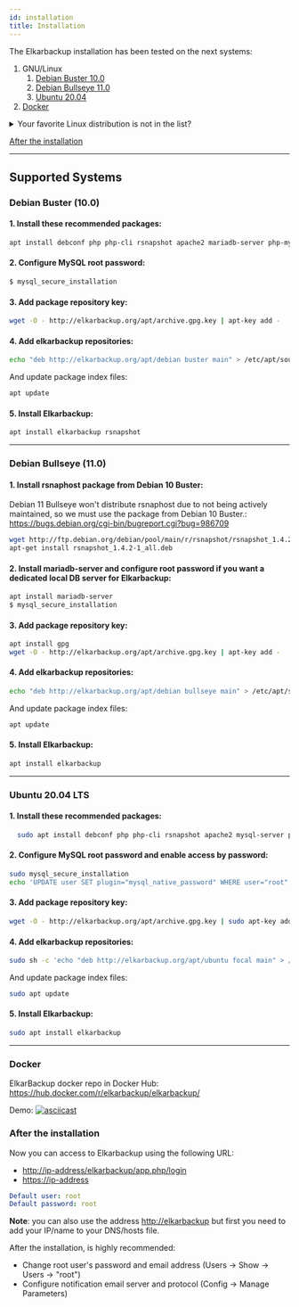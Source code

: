 ```yaml
---
id: installation
title: Installation
---
```


The Elkarbackup installation has been tested on the next systems:

  1. GNU/Linux
     1. [Debian Buster 10.0](#debian-buster-100)
     2. [Debian Bullseye 11.0](#debian-bullseye-110)
     3. [Ubuntu 20.04](#ubuntu-2004-lts)
  2. [Docker](#docker)

  <details>
  <summary>Your favorite Linux distribution is not in the list?</summary>

  > You can check the previous [1.3 version](https://github.com/elkarbackup/elkarbackup-docs/installation-1.3.md)
  > Or you can [open an issue](https://github.com/elkarbackup/elkarbackup/issues)
  > requesting it!

  </details>

  [After the installation](/get-started.html)

  ***
  
  ## Supported Systems

  ### Debian Buster (10.0)

  #### 1. Install these recommended packages:

  ```sh
  apt install debconf php php-cli rsnapshot apache2 mariadb-server php-mysql acl bzip2 php-xml libapache2-mod-php libssh2-1 mariadb-client gpg
  ```
  #### 2. Configure MySQL root password:

  ```sh
  $ mysql_secure_installation
  ```

  #### 3. Add package repository key:

  ```sh
  wget -O - http://elkarbackup.org/apt/archive.gpg.key | apt-key add -
  ```

  #### 4. Add elkarbackup repositories:

  ```sh
  echo "deb http://elkarbackup.org/apt/debian buster main" > /etc/apt/sources.list.d/elkarbackup.list
  ```
  And update package index files:
      
  ```sh
  apt update
  ```

  #### 5. Install Elkarbackup:

  ```sh
  apt install elkarbackup rsnapshot
  ```

  ***

  ### Debian Bullseye (11.0)

  #### 1. Install rsnaphost package from Debian 10 Buster:

  Debian 11 Bullseye won't distribute rsnaphost due to not being actively maintained, 
  so we must use the package from Debian 10 Buster.: https://bugs.debian.org/cgi-bin/bugreport.cgi?bug=986709

  ```sh
  wget http://ftp.debian.org/debian/pool/main/r/rsnapshot/rsnapshot_1.4.2-1_all.deb
  apt-get install rsnapshot_1.4.2-1_all.deb
  ```

  #### 2. Install mariadb-server and configure root password if you want a dedicated local DB server for Elkarbackup:

  ```sh
  apt install mariadb-server
  $ mysql_secure_installation
  ```

  #### 3. Add package repository key:

  ```sh
  apt install gpg
  wget -O - http://elkarbackup.org/apt/archive.gpg.key | apt-key add -
  ```

  #### 4. Add elkarbackup repositories:

  ```sh
  echo "deb http://elkarbackup.org/apt/debian bullseye main" > /etc/apt/sources.list.d/elkarbackup.list
  ```
  And update package index files:
      
  ```sh
  apt update
  ```

  #### 5. Install Elkarbackup:

  ```sh
  apt install elkarbackup
  ```

  ***

 
  
  ### Ubuntu 20.04 LTS
  
  #### 1. Install these recommended packages:

  ```sh
    sudo apt install debconf php php-cli rsnapshot apache2 mysql-server php-mysql acl bzip2 php-xml libapache2-mod-php libssh2-1 gpg
  ```
  #### 2. Configure MySQL root password and enable access by password:

  ```sh
  sudo mysql_secure_installation
  echo 'UPDATE user SET plugin="mysql_native_password" WHERE user="root";' | sudo mysql -u root mysql
  ```

  #### 3. Add package repository key:

  ```sh
  wget -O - http://elkarbackup.org/apt/archive.gpg.key | sudo apt-key add -
  ```

  #### 4. Add elkarbackup repositories:

  ```sh
  sudo sh -c 'echo "deb http://elkarbackup.org/apt/ubuntu focal main" > /etc/apt/sources.list.d/elkarbackup.list'

  ```
  And update package index files:
      
  ```sh
  sudo apt update
  ```

  #### 5. Install Elkarbackup:

  ```sh
  sudo apt install elkarbackup
  ```

  ***

  ### Docker

  ElkarBackup docker repo in Docker Hub: https://hub.docker.com/r/elkarbackup/elkarbackup/
  
  Demo: [![asciicast](https://asciinema.org/a/CRZZ2NITZJueRU36oGDInxHrN.png)](https://asciinema.org/a/CRZZ2NITZJueRU36oGDInxHrN)

  ### After the installation

  Now you can access to Elkarbackup using the following URL:
  - [http://ip-address/elkarbackup/app.php/login](http://ip-address/elkarbackup/app.php/login)
  - [https://ip-address](https://ip-address/e)

  ```yaml
  Default user: root
  Default password: root
  ```

  **Note**: you can also use the address [http://elkarbackup](http://elkarbackup) but first you need to add your IP/name to your DNS/hosts file.

  After the installation, is highly recommended:
  * Change root user's password and email address (Users -> Show -> Users -> "root")
  * Configure notification email server and protocol (Config -> Manage Parameters)
